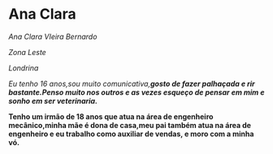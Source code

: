 <h1>Ana Clara</h1>

<p><em>Ana Clara VIeira Bernardo</em></p>
<p><em>Zona Leste</em></p>
<p><em>Londrina</em></p>

<p><em>Eu tenho 16 anos,sou muito comunicativa,<strong>gosto de fazer palhaçada e rir bastante.Penso muito nos outros e as vezes esqueço de pensar em mim e sonho em ser veterinaria.</em></p>
<p>Tenho um irmão de 18 anos que atua na área de engenheiro mecânico,minha mãe é dona de casa,meu pai também atua na área de engenheiro e eu trabalho como auxiliar de vendas, e moro com a minha vó.</p>




